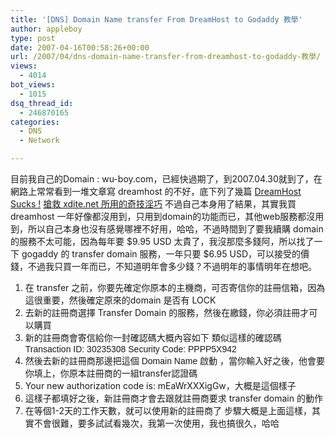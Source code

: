 ```yaml
---
title: '[DNS] Domain Name transfer From DreamHost to Godaddy 教學'
author: appleboy
type: post
date: 2007-04-16T00:58:26+00:00
url: /2007/04/dns-domain-name-transfer-from-dreamhost-to-godaddy-教學/
views:
  - 4014
bot_views:
  - 1015
dsq_thread_id:
  - 246870165
categories:
  - DNS
  - Network

---
```

目前我自己的Domain : wu-boy.com，已經快過期了，到2007.04.30就到了，在網路上常常看到一堆文章寫 dreamhost 的不好，底下列了幾篇 <a rel="bookmark" title="Permanent Link: DreamHost Sucks !" href="http://blog.xdite.net/?p=300">DreamHost Sucks !</a> <a rel="bookmark" title="Permanent Link: 搶救 xdite.net 所用的奇技淫巧" href="http://blog.xdite.net/?p=307">搶救 xdite.net 所用的奇技淫巧</a> <!--more--> 不過自己本身用了結果，其實我買 dreamhost 一年好像都沒用到，只用到domain的功能而已，其他web服務都沒用到，所以自己本身也沒有感覺哪裡不好用，哈哈，不過時間到了要我續購 domain 的服務不太可能，因為每年要 $9.95 USD 太貴了，我沒那麼多錢阿，所以找了一下 gogaddy 的 transfer domain 服務，一年只要 $6.95 USD，可以接受的價錢，不過我只買一年而已，不知道明年會多少錢？不過明年的事情明年在想吧。 

  1. 在 transfer 之前，你要先確定你原本的主機商，可否寄信你的註冊信箱，因為這很重要，然後確定原來的domain 是否有 LOCK
  2. 去新的註冊商選擇 Transfer Domain 的服務，然後在繳錢，你必須註冊才可以購買
  3. 新的註冊商會寄信給你一封確認碼大概內容如下 類似這樣的確認碼  <font face="Arial, Helvetica">Transaction ID: 30235308 Security Code: PPPP5X942</font>
  4. <font face="Arial, Helvetica">然後去新的註冊商那邊把這個 Domain Name 啟動 </font>，當你輸入好之後，他會要你填上，你原本註冊商的一組transfer認證碼
  5. Your new authorization code is: mEaWrXXXigGw，大概是這個樣子
  6. 這樣子都填好之後，新註冊商才會去跟就註冊商要求 transfer domain 的動作
  7. 在等個1-2天的工作天數，就可以使用新的註冊商了 步驟大概是上面這樣，其實不會很難，要多試試看幾次，我第一次使用，我也搞很久，哈哈